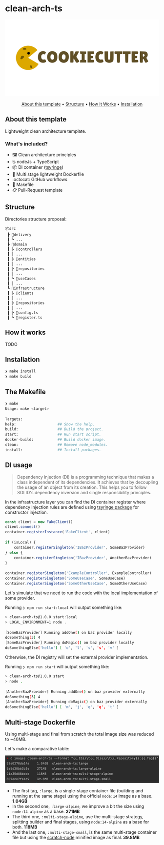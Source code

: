 # clean-arch-ts
<p align="center">
  <img src="docs/cookiecutter-logo.png" alt="Template"><br>
</p>
<p align="center">
  <a href="#about-this-template">About this template</a> •
  <a href="#structure">Structure</a> •
  <a href="#how-it-works">How It Works</a> •
  <a href="#installation">Installation</a><br>
</p>

## About this template
Lightweight clean architecture template.

### What's included?
- 🖼️ Clean architecture principles
- ʦ nodeJs + TypeScript
- 📦 DI container ([tsyringe](https://github.com/microsoft/tsyringe))
- :whale: Multi stage lightweight Dockerfile 
- :octocat: GitHub workflows
- 🔧 Makefile
- 📋 Pull-Request template

## Structure
Directories structure proposal:

```text
📦src
 ┣ 📂delivery
 ┃ ┗ ...
 ┣ 📂domain
 ┃ ┣ 📂controllers
 ┃ ┃ ...
 ┃ ┣ 📂entities
 ┃ ┃ ...
 ┃ ┣ 📂repositories
 ┃ ┃ ...
 ┃ ┗ 📂useCases
 ┃ ┃ ...
 ┗ 📂infrastructure
 ┃ ┣ 📂clients
 ┃ ┃ ...
 ┃ ┣ 📂repositories
 ┃ ┃ ...
 ┃ ┣ 📜config.ts
 ┃ ┗ 📜register.ts
```

## How it works
TODO

## Installation

```bash
❯ make install
❯ make build
```

## The Makefile

```bash
❯ make
Usage: make <target>

Targets:
help:                   ## Show the help.
build:                  ## Build the project.
start:                  ## Run start script.
docker-build:           ## Build docker image.
clean:                  ## Remove node_modules.
install:                ## Install packages.
```


## DI usage

> Dependency injection (DI) is a programming technique that makes a class independent of its dependencies. 
> It achieves that by decoupling the usage of an object from its creation. 
> This helps you to follow SOLID's dependency inversion and single responsibility principles.

In the infrastructure layer you can find the DI container register where dependency injection rules are defined using
[tsyringe package](https://github.com/microsoft/tsyringe) for constructor injection.

```ts
const client = new FakeClient()
client.connect()
container.registerInstance('FakeClient', client)

if (isLocal) {
    container.registerSingleton('IBazProvider', SomeBazProvider)
} else {
    container.registerSingleton('IBazProvider', AnotherBazProvider)
}

container.registerSingleton('ExampleController', ExampleController)
container.registerSingleton('SomeUseCase', SomeUseCase)
container.registerSingleton('SomeOtherUseCase', SomeOtherUseCase)
```

Let's simulate that we need to run the code with the local implementation of some provider.

Running `❯ npm run start:local` will output something like:

```bash
> clean-arch-ts@1.0.0 start:local
> LOCAL_ENVIRONMENT=1 node .

[SomeBazProvider] Running addOne() on baz provider locally
doSomething(3) 4
[SomeBazProvider] Running doMagic() on baz provider locally
doSomethingElse('hello') [ 'o', 'l', 's', 's', 'v' ]
```

Otherwise, the DI registry will set the external provider implementation.

Running `❯ npm run start` will output something like:

```bash
> clean-arch-ts@1.0.0 start
> node .

[AnotherBazProvider] Running addOne() on baz provider externally
doSomething(3) 4
[AnotherBazProvider] Running doMagic() on baz provider externally
doSomethingElse('hello') [ 'm', 'j', 'q', 'q', 't' ]
```

## Multi-stage Dockerfile
Using multi-stage and final from scratch the total image size was reduced to ~40MB.

Let's make a comparative table:

![img.png](docs/docker-size-comparative.png)

* The first tag, `:large`, is a single-stage container file (building and running at the same stage) using the official `node:14` image as a base. **1.04GB**
* In the second one, `:large-alpine`, we improve a bit the size using `node:14-alpine` as a base. **271MB**
* The third one, `:multi-stage-alpine`, use the multi-stage strategy, splitting builder and final stages, using `node:14-alpine` as a base for both. **118MB**
* And the last one, `:multi-stage-small`, is the same multi-stage container file but using the [scratch-node](https://github.com/astefanutti/scratch-node/pkgs/container/scratch-node) minified image as final. **39.8MB**
